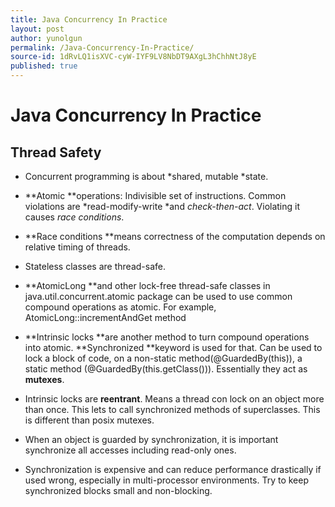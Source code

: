 ```yaml
---
title: Java Concurrency In Practice
layout: post
author: yunolgun
permalink: /Java-Concurrency-In-Practice/
source-id: 1dRvLQ1isXVC-cyW-IYF9LV8NbDT9AXgL3hChhNtJ8yE
published: true
---
```

# Java Concurrency In Practice

## Thread Safety

* Concurrent programming is about *shared, mutable *state.

* **Atomic **operations: Indivisible set of instructions. Common violations are *read-modify-write *and *check-then-act*. Violating it causes *race conditions*.

* **Race conditions **means correctness of the computation depends on relative timing of threads.

* Stateless classes are thread-safe.

* **AtomicLong **and other lock-free thread-safe classes in java.util.concurrent.atomic package can be used to use common compound operations as atomic. For example, AtomicLong::incrementAndGet method

* **Intrinsic locks **are another method to turn compound operations into atomic. **Synchronized **keyword is used for that. Can be used to lock a block of code, on a non-static method(@GuardedBy(this)), a static method (@GuardedBy(this.getClass())). Essentially they act as **mutexes**. 

* Intrinsic locks are **reentrant**. Means a thread con lock on an object more than once. This lets to call synchronized methods of superclasses. This is different than posix mutexes.

* When an object is guarded by synchronization, it is important synchronize all accesses including read-only ones.

* Synchronization is expensive and can reduce performance drastically if used wrong, especially in multi-processor environments. Try to keep synchronized blocks small and non-blocking. 

